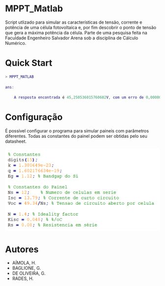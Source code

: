 # MPPT_Matlab
   Script utlizado para simular as características de tensão, corrente e potência de uma célula fotovoltaica e, por fim descobrir o ponto de tensão que gera a máxima potência da célula. Parte de uma pesquisa feita na Faculdade Engenheiro Salvador Arena sob a disciplina de Cálculo Numérico.
  
# Quick Start
```Matlab Console
> MPPT_MATLAB

ans:

    A resposta encontrada é 45,250536015760602V, com um erro de 0,000000000902219W
```

# Configuração
  É possível configurar o programa para simular paineis com parâmetros diferentes. Todas as constantes do painel podem ser obtidas pelo seu datasheet.

![Configurações](screenshots/variaveis.png)

# Autores
- AÍMOLA, H.
- BAGLIONE, G.
- DE OLIVEIRA, G.
- RADES, H.

